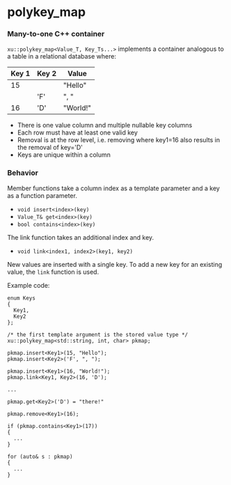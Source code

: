 # polykey_map
### Many-to-one C++ container

`xu::polykey_map<Value_T, Key_Ts...>` implements a container analogous to a table in a relational database where:

| Key 1 | Key 2 | Value |
| ----- | ----- | ----- |
| 15 |  | "Hello" |
|  | 'F' | ", " |
| 16 | 'D' | "World!" |

- There is one value column and multiple nullable key columns
- Each row must have at least one valid key
- Removal is at the row level, i.e. removing where key1=16 also results in the removal of key='D'
- Keys are unique within a column

### Behavior

Member functions take a column index as a template parameter and a key as a function parameter.

- `void insert<index>(key)`
- `Value_T& get<index>(key)`
- `bool contains<index>(key)`

The link function takes an additional index and key.

- `void link<index1, index2>(key1, key2)`

New values are inserted with a single key. To add a new key for an existing value, the `link` function is used.

Example code:

```
enum Keys
{
  Key1,
  Key2
};

/* the first template argument is the stored value type */
xu::polykey_map<std::string, int, char> pkmap;

pkmap.insert<Key1>(15, "Hello");
pkmap.insert<Key2>('F', ", ");

pkmap.insert<Key1>(16, "World!");
pkmap.link<Key1, Key2>(16, 'D');

...

pkmap.get<Key2>('D') = "there!"

pkmap.remove<Key1>(16);

if (pkmap.contains<Key1>(17))
{
  ...
}

for (auto& s : pkmap)
{
  ...
}
```
